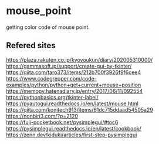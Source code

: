# mouse_point
getting color code of mouse point.<br>
## Refered sites
https://plaza.rakuten.co.jp/kyoyoukun/diary/202005310000/ <br>
https://gammasoft.jp/support/create-gui-by-tkinter/ <br>
https://qiita.com/taro373/items/212b700f3926f9f6cee4 <br>
https://www.codegrepper.com/code-examples/python/python+get+current+mouse+position <br>
https://memopy.hatenadiary.jp/entry/2017/06/11/092554 <br>
https://pythonbasics.org/tkinter-label/ <br>
https://pyautogui.readthedocs.io/en/latest/mouse.html <br>
https://qiita.com/konitech913/items/61dc715ddaad54505a29 <br>
https://nonbiri3.com/?p=2120 <br>
https://fuji-pocketbook.net/pysimplegui/#toc6 <br>
https://pysimplegui.readthedocs.io/en/latest/cookbook/ <br>
https://zenn.dev/kiduki/articles/first-step-pysimplegui <br>
